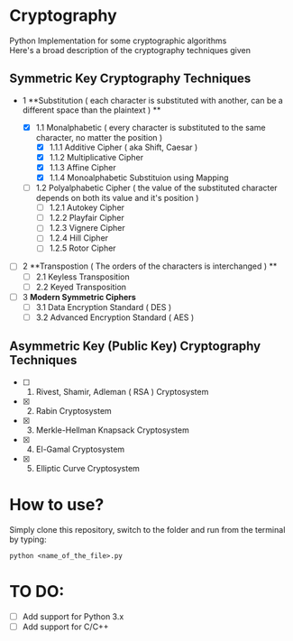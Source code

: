 # Cryptography
Python Implementation for some cryptographic algorithms                 
Here's a broad description of the cryptography techniques given
## Symmetric Key  Cryptography Techniques ##
 - 1 **Substitution ( each character is substituted with another, can be a different space than the plaintext ) **
 
   - [x] 1.1 Monalphabetic ( every character is substituted to the same character, no matter the position )
     - [x] 1.1.1 Additive Cipher ( aka Shift, Caesar )
     - [x] 1.1.2 Multiplicative Cipher
     - [x] 1.1.3 Affine Cipher
     - [x] 1.1.4 Monoalphabetic Substituion using Mapping
     
   - [ ] 1.2 Polyalphabetic Cipher ( the value of the substituted character depends on both its value and it's position )
     - [ ] 1.2.1 Autokey Cipher
     - [ ] 1.2.2 Playfair Cipher
     - [ ] 1.2.3 Vignere Cipher
     - [ ] 1.2.4 Hill Cipher
     - [ ] 1.2.5 Rotor Cipher
     
 - [ ] 2 **Transpostion ( The orders of the characters is interchanged ) **
   - [ ] 2.1 Keyless Transposition
   - [ ] 2.2 Keyed Transposition
   
 - [ ] 3 **Modern Symmetric Ciphers**
     - [ ] 3.1 Data Encryption Standard ( DES )
     - [ ] 3.2 Advanced Encryption Standard ( AES )
   
## Asymmetric Key (Public Key) Cryptography Techniques ##
 - [ ] 1. Rivest, Shamir, Adleman ( RSA ) Cryptosystem
 - [x] 2. Rabin Cryptosystem
 - [x] 3. Merkle-Hellman Knapsack Cryptosystem
 - [x] 4. El-Gamal Cryptosystem
 - [x] 5. Elliptic Curve Cryptosystem
 
 # How to use?
 Simply clone this repository, switch to the folder and run from the terminal by typing:
 ``` 
 python <name_of_the_file>.py
 ```
 # TO DO:
 - [ ] Add support for Python 3.x
 - [ ] Add support for C/C++
